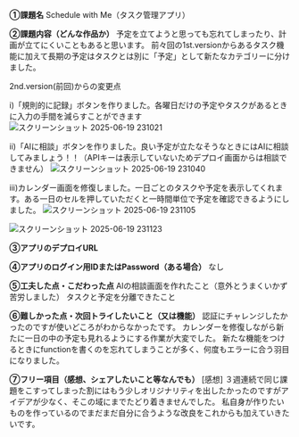 **①課題名**
Schedule with Me（タスク管理アプリ）

**②課題内容（どんな作品か）**
予定を立てようと思っても忘れてしまったり、計画が立てにくいこともあると思います。
前々回の1st.versionからあるタスク機能に加えて長期の予定はタスクとは別に「予定」として新たなカテゴリーに分けました。

2nd.version(前回)からの変更点

i)「規則的に記録」ボタンを作りました。各曜日だけの予定やタスクがあるときに入力の手間を減らすことができます
![スクリーンショット 2025-06-19 231021](https://github.com/user-attachments/assets/db1edd88-e906-41f4-b8c9-d4c3047f9dc8)

ii)「AIに相談」ボタンを作りました。良い予定が立たなそうなときにはAIに相談してみましょう！！（APIキーは表示していないためデプロイ画面からは相談できません）
![スクリーンショット 2025-06-19 231040](https://github.com/user-attachments/assets/491f4078-2e40-467f-a0f3-db26f55ac280)

iii)カレンダー画面を修復しました。一日ごとのタスクや予定を表示してくれます。ある一日のセルを押していただくと一時間単位で予定を確認できるようにしました。
![スクリーンショット 2025-06-19 231105](https://github.com/user-attachments/assets/ecc34161-5f9b-4078-8b61-ccfa3db7890c)

![スクリーンショット 2025-06-19 231123](https://github.com/user-attachments/assets/69786c90-b83c-4704-b7db-e180d02becf6)


**③アプリのデプロイURL**


**④アプリのログイン用IDまたはPassword（ある場合）**
なし

**⑤工夫した点・こだわった点**
AIの相談画面を作れたこと（意外とうまくいかず苦労しました）
タスクと予定を分離できたこと

**⑥難しかった点・次回トライしたいこと（又は機能）**
認証にチャレンジしたかったのですが使いどころがわからなかったです。
カレンダーを修復しながら新たに一日の中の予定も見れるようにする作業が大変でした。
新たな機能をつけるときにfunctionを書くのを忘れてしまうことが多く、何度もエラーに合う羽目になりました。

**⑦フリー項目（感想、シェアしたいこと等なんでも）**
[感想]
３週連続で同じ課題をこすってしまった割にはもう少しオリジナリティを出したかったのですがアイデアが少なく、そこの域にまでたどり着きませんでした。
私自身が作りたいものを作っているのでまだまだ自分に合うような改良をこれからも加えていきたいです。
